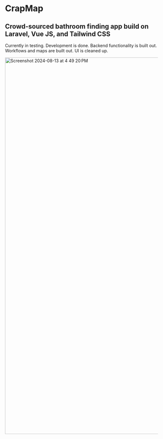 # CrapMap
## Crowd-sourced bathroom finding app build on Laravel, Vue JS, and Tailwind CSS
Currently in testing. Development is done. Backend functionality is built out. Workflows and maps are built out. UI is cleaned up.

<img width="1242" alt="Screenshot 2024-08-13 at 4 49 20 PM" src="https://github.com/user-attachments/assets/a8b07c5f-3038-4de9-943c-490290963187">




